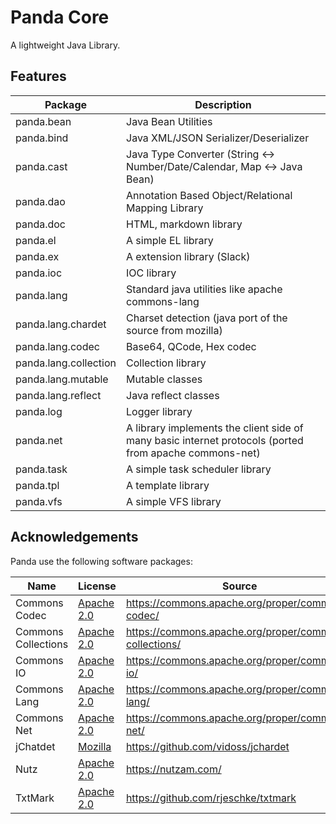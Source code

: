Panda Core
========================

A lightweight Java Library.


Features
------------

 | Package                | Description                                                               |
 |----------------------- |---------------------------------------------------------------------------|
 | panda.bean             | Java Bean Utilities                                                       |
 | panda.bind             | Java XML/JSON Serializer/Deserializer                                     |
 | panda.cast             | Java Type Converter (String <-> Number/Date/Calendar, Map <-> Java Bean)  |
 | panda.dao              | Annotation Based Object/Relational Mapping Library                        |
 | panda.doc              | HTML, markdown library                                                    |
 | panda.el               | A simple EL library                                                       |
 | panda.ex               | A extension library (Slack)                                               |
 | panda.ioc              | IOC library                                                               |
 | panda.lang             | Standard java utilities like apache commons-lang                          |
 | panda.lang.chardet     | Charset detection (java port of the source from mozilla)                  |
 | panda.lang.codec       | Base64, QCode, Hex codec                                                  |
 | panda.lang.collection  | Collection library                                                        |
 | panda.lang.mutable     | Mutable classes                                                           |
 | panda.lang.reflect     | Java reflect classes                                                      |
 | panda.log              | Logger library                                                            |
 | panda.net              | A library implements the client side of many basic internet protocols (ported from apache commons-net) |
 | panda.task             | A simple task scheduler library                                           |
 | panda.tpl              | A template library                                                        |
 | panda.vfs              | A simple VFS library                                                      |



Acknowledgements
----------------

Panda use the following software packages:

| Name                | License                                                       | Source                                                 |
|---------------------|---------------------------------------------------------------|--------------------------------------------------------|
| Commons Codec       | [Apache 2.0](http://www.apache.org/licenses/LICENSE-2.0)      | https://commons.apache.org/proper/commons-codec/       |
| Commons Collections | [Apache 2.0](http://www.apache.org/licenses/LICENSE-2.0)      | https://commons.apache.org/proper/commons-collections/ |
| Commons IO          | [Apache 2.0](http://www.apache.org/licenses/LICENSE-2.0)      | https://commons.apache.org/proper/commons-io/          |
| Commons Lang        | [Apache 2.0](http://www.apache.org/licenses/LICENSE-2.0)      | https://commons.apache.org/proper/commons-lang/        |
| Commons Net         | [Apache 2.0](http://www.apache.org/licenses/LICENSE-2.0)      | https://commons.apache.org/proper/commons-net/         |
| jChatdet            | [Mozilla](https://www.mozilla.org/en-US/MPL/)                 | https://github.com/vidoss/jchardet                     |
| Nutz                | [Apache 2.0](http://www.apache.org/licenses/LICENSE-2.0)      | https://nutzam.com/                                    |
| TxtMark             | [Apache 2.0](http://www.apache.org/licenses/LICENSE-2.0)      | https://github.com/rjeschke/txtmark                    |
